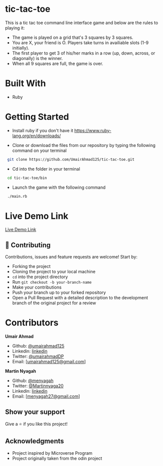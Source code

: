 # tic-tac-toe
This is a tic tac toe command line interface game and below are the rules to playing it:

 - The game is played on a grid that's 3 squares by 3 squares.
 - You are X, your friend is O. Players take turns in availiable slots (1-9 initially).
 - The first player to get 3 of his/her marks in a row (up, down, across, or diagonally) is the winner.
 - When all 9 squares are full, the game is over.

# Built With
 - Ruby

# Getting Started
 - Install ruby if you don't have it https://www.ruby-lang.org/en/downloads/

 - Clone or download the files from our repository by typing the following command on your terminal
 ```bash
  git clone https://github.com/UmairAhmad125/tic-tac-toe.git
 ```
 - Cd into the folder in your terminal 
 ```bash
  cd tic-tac-toe/bin
 ```
 - Launch the game with the following command
 ```bash
  ./main.rb
 ```

# Live Demo Link

[Live Demo Link](https://repl.it/@MartinNyagah/tic-tac-toe#.replit)

## :handshake: Contributing
Contributions, issues and feature requests are welcome! Start by:
- Forking the project
- Cloning the project to your local machine
- `cd` into the project directory
- Run `git checkout -b your-branch-name`
- Make your contributions
- Push your branch up to your forked repository
- Open a Pull Request with a detailed description to the development branch of the original project for a review

# Contributors

**Umair Ahmad**
- Github: [@umairahmad125](https://github.com/UmairAhmad125)
- Linkedin: [linkedin](https://www.linkedin.com/in/umair-ahmad-b5a89015a/)
- Twitter: [@umairahmadDP](https://twitter.com/umairahmadDP)
- Email: [umairahmad125@gmail.com]

**Martin Nyagah**
- Github: [@menyagah](https://github.com/menyagah)
- Twitter: [@Martinnyaga20](https://twitter.com/Martinnyaga20)
- Linkedin: [linkedin](https://linkedin.com/linkedinhandle)
- Email: [menyagah27@gmail.com]

## Show your support
Give a :star:️ if you like this project!

## Acknowledgments
- Project inspired by Microverse Program
- Project originally taken from the odin project
